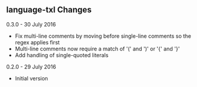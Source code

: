 language-txl Changes
---

0.3.0 - 30 July 2016
  - Fix multi-line comments by moving before single-line comments so the regex applies first
  - Multi-line comments now require a match of '(' and ')' or '{' and '}'
  - Add handling of single-quoted literals

0.2.0 - 29 July 2016
  - Initial version
